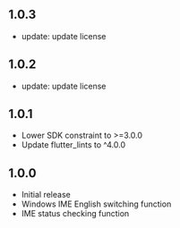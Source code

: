## 1.0.3

* update: update license 

## 1.0.2

* update: update license 

## 1.0.1

* Lower SDK constraint to >=3.0.0
* Update flutter_lints to ^4.0.0

## 1.0.0

* Initial release 
* Windows IME English switching function
* IME status checking function